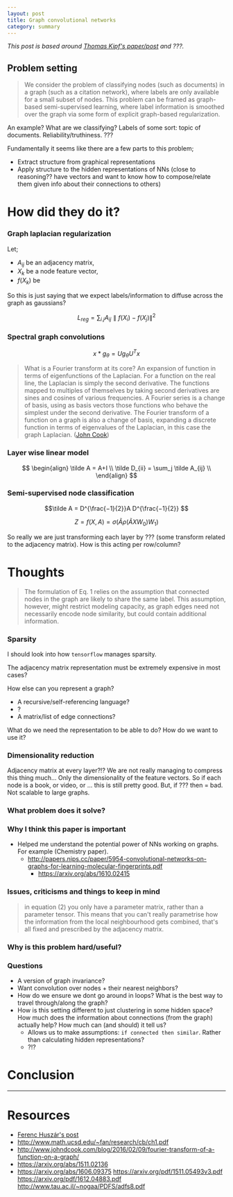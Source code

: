 ```yaml
---
layout: post
title: Graph convolutional networks
category: summary
---
```


_This post is based around [Thomas Kipf's paper/post](https://tkipf.github.io/graph-convolutional-networks/#fn2) and ???._

## Problem setting

> We consider the problem of classifying nodes (such as documents) in a graph (such as a citation network), where labels are only available for a small subset of nodes. This problem can be framed as graph-based semi-supervised learning, where label information is smoothed over the graph via some form of explicit graph-based regularization.

An example? What are we classifying? Labels of some sort: topic of documents. Reliability/truthiness. ???

Fundamentally it seems like there are a few parts to this problem;

* Extract structure from graphical representations
* Apply structure to the hidden representations of NNs (close to reasoning?? have vectors and want to know how to compose/relate them given info about their connections to others)

# How did they do it?

### Graph laplacian regularization

Let;

* $A_{ij}$ be an adjacency matrix,
* $X_k$ be a node feature vector,
* $f(X_k)$ be

<side> So this is just saying that we expect labels/information to diffuse across the graph as gaussians?</side>

$$L_{reg} = \sum_{i.j} A_{ij} \parallel f(X_i)−f(X_j)\parallel ^2 $$


### Spectral graph convolutions

$$x*g_{\theta}  = Ug_{\theta}U^Tx$$

> What is a Fourier transform at its core? An expansion of function in terms of eigenfunctions of the Laplacian. For a function on the real line, the Laplacian is simply the second derivative. The functions mapped to multiples of themselves by taking second derivatives are sines and cosines of various frequencies. A Fourier series is a change of basis, using as basis vectors those functions who behave the simplest under the second derivative.
The Fourier transform of a function on a graph is also a change of basis, expanding a discrete function in terms of eigenvalues of the Laplacian, in this case the graph Laplacian. ([John Cook](http://www.johndcook.com/blog/2016/02/09/fourier-transform-of-a-function-on-a-graph/))

### Layer wise linear model

$$
\begin{align}
\tilde A = A+I \\
\tilde D_{ii} = \sum_j \tilde A_{ij} \\
\end{align}
$$

### Semi-supervised node classification


$$\tilde A = D^{\frac{−1}{2}}A D^{\frac{−1}{2}} $$

$$ Z = f(X,A) = \sigma(\tilde A \rho (\tilde AXW_0)W_1) $$

So really we are just transforming each layer by ??? (some transform related to the adjacency matrix). How is this acting per row/column?



# Thoughts

> The formulation of Eq. 1 relies on the assumption that connected nodes in the graph are likely to share the same label. This assumption, however, might restrict modeling capacity, as graph edges need not necessarily encode node similarity, but could contain additional information.

### Sparsity

I should look into how `tensorflow` manages sparsity.

The adjacency matrix representation must be extremely expensive in most cases?

How else can you represent a graph?

* A recursive/self-referencing language?
* ?
* A matrix/list of edge connections?

What do we need the representation to be able to do? How do we want to use it?

### Dimensionality reduction

Adjacency matrix at every layer?!? We are not really managing to compress this thing much... Only the dimensionality of the feature vectors. So if each node is a book, or video, or ... this is still pretty good. But, if ??? then = bad. Not scalable to large graphs.

### What problem does it solve?


### Why I think this paper is important

* Helped me understand the potential power of NNs working on graphs. For example (Chemistry paper).
  * http://papers.nips.cc/paper/5954-convolutional-networks-on-graphs-for-learning-molecular-fingerprints.pdf
    * https://arxiv.org/abs/1610.02415

### Issues, criticisms and things to keep in mind

> in equation (2) you only have a parameter matrix, rather than a parameter tensor. This means that you can't really parametrise how the information from the local neighbourhood gets combined, that's all fixed and prescribed by the adjacency matrix.

### Why is this problem hard/useful?


### Questions

* A version of graph invariance?
* Want convolution over nodes + their nearest neighbors?
* How do we ensure we dont go around in loops? What is the best way to travel through/along the graph?
* How is this setting different to just clustering in some hidden space? How much does the information about connections (from the graph) actually help? How much can (and should) it tell us?
  * Allows us to make assumptions: `if connected then similar`. Rather than calculating hidden representations?
  * ?!?

# Conclusion

***

# Resources

* [Ferenc Huszár's post](http://www.inference.vc/how-powerful-are-graph-convolutions-review-of-kipf-welling-2016-2/)
* http://www.math.ucsd.edu/~fan/research/cb/ch1.pdf
* http://www.johndcook.com/blog/2016/02/09/fourier-transform-of-a-function-on-a-graph/
* https://arxiv.org/abs/1511.02136
* https://arxiv.org/abs/1606.09375
https://arxiv.org/pdf/1511.05493v3.pdf
https://arxiv.org/pdf/1612.04883.pdf
http://www.tau.ac.il/~nogaa/PDFS/adfs8.pdf
